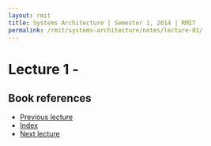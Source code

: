 ```yaml
---
layout: rmit
title: Systems Architecture | Semester 1, 2014 | RMIT
permalink: /rmit/systems-architecture/notes/lecture-01/
---
```


Lecture 1 - 
=============

Book references
---------------


<nav class="nav-lectures">
	<ul>
		<li class="prev-lecture"><a href="../lecture-01/">Previous lecture</a></li>
		<li class="index"><a href="../index.html">Index</a></li>
		<li class="next-lecture"><a href="../lecture-02/">Next lecture</a></li>
	</ul>
</nav>